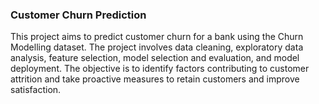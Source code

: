 ### Customer Churn Prediction
This project aims to predict customer churn for a bank using the Churn Modelling dataset. The project involves data cleaning, exploratory data analysis, feature selection, model selection and evaluation, and model deployment. The objective is to identify factors contributing to customer attrition and take proactive measures to retain customers and improve satisfaction.
